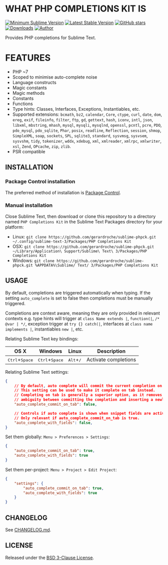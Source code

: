 # WHAT PHP COMPLETIONS KIT IS

[![Minimum Sublime Version](https://img.shields.io/badge/sublime-%3E%3D%203.0-brightgreen.svg?style=flat-square)](https://sublimetext.com) [![Latest Stable Version](https://img.shields.io/github/tag/gerardroche/sublime-phpck.svg?style=flat-square&label=stable)](https://github.com/gerardroche/sublime-phpck/tags) [![GitHub stars](https://img.shields.io/github/stars/gerardroche/sublime-phpck.svg?style=flat-square)](https://github.com/gerardroche/sublime-phpck/stargazers) [![Downloads](https://img.shields.io/packagecontrol/dt/PHP%20Completions%20Kit.svg?style=flat-square)](https://packagecontrol.io/packages/PHP%20Completions%20Kit) [![Author](https://img.shields.io/badge/twitter-gerardroche-blue.svg?style=flat-square)](https://twitter.com/gerardroche)

Provides PHP completions for Sublime Text.

# FEATURES

* PHP ~7
* Scoped to minimise auto-complete noise
* Language constructs
* Magic constants
* Magic methods
* Constants
* Functions
* Type hints: Classes, Interfaces, Exceptions, Instantiables, etc.
* Supported extensions: `bcmath`, `bz2`, `calendar`, `Core`, `ctype`, `curl`, `date`, `dom`, `ereg`, `exif`, `fileinfo`, `filter`, `ftp`, `gd`, `gettext`, `hash`, `iconv`, `intl`, `json`, `libxml`, `mbstring`, `mhash`, `mysql`, `mysqli`, `mysqlnd`, `openssl`, `pcntl`, `pcre`, `PDO`, `pdo_mysql`, `pdo_sqlite`, `Phar`, `posix`, `readline`, `Reflection`, `session`, `shmop`, `SimpleXML`, `soap`, `sockets`, `SPL`, `sqlite3`, `standard`, `sysvmsg`, `sysvsem`, `sysvshm`, `tidy`, `tokenizer`, `wddx`, `xdebug`, `xml`, `xmlreader`, `xmlrpc`, `xmlwriter`, `xsl`, `Zend`, `OPcache`, `zip`, `zlib`.
* PSR compatible

## INSTALLATION

### Package Control installation

The preferred method of installation is [Package Control](https://packagecontrol.io/browse/authors/gerardroche).

### Manual installation

Close Sublime Text, then download or clone this repository to a directory named `PHP Completions Kit` in the Sublime Text Packages directory for your platform:

* Linux: `git clone https://github.com/gerardroche/sublime-phpck.git ~/.config/sublime-text-3/Packages/PHP Completions Kit`
* OSX: `git clone https://github.com/gerardroche/sublime-phpck.git ~/Library/Application\ Support/Sublime\ Text\ 3/Packages/PHP Completions Kit`
* Windows: `git clone https://github.com/gerardroche/sublime-phpck.git %APPDATA%\Sublime/ Text/ 3/Packages/PHP Completions Kit`

## USAGE

By default, completions are triggered automatically when typing. If the setting `auto_complete` is set to false then completions must be manually triggered.

Completions are context aware, meaning they are only provided in relevant contexts e.g. type hints will trigger at `class Name extends |`, `function(|`, `/* @var | */`, exception trigger at `try {} catch(|`, interfaces at `class name implements |`, instantiables `new |`, etc.

Relating Sublime Text key bindings:

OS X | Windows | Linux | Description
-----|---------|-------|------------
<kbd>Ctrl</kbd>+<kbd>Space</kbd> | <kbd>Ctrl</kbd>+<kbd>Space</kbd> | <kbd>Alt</kbd>+<kbd>/</kbd> | Activate completions

Relating Sublime Text settings:

```json
{
    // By default, auto complete will commit the current completion on enter.
    // This setting can be used to make it complete on tab instead.
    // Completing on tab is generally a superior option, as it removes
    // ambiguity between committing the completion and inserting a newline.
    "auto_complete_commit_on_tab": false,

    // Controls if auto complete is shown when snippet fields are active.
    // Only relevant if auto_complete_commit_on_tab is true.
    "auto_complete_with_fields": false,
}
```

Set them globally: `Menu > Preferences > Settings`:

```json
{
    "auto_complete_commit_on_tab": true,
    "auto_complete_with_fields": true
}
```

Set them per-project: `Menu > Project > Edit Project`:

```json
{
    "settings": {
        "auto_complete_commit_on_tab": true,
        "auto_complete_with_fields": true
    }
}
```

## CHANGELOG

See [CHANGELOG.md](CHANGELOG.md).

## LICENSE

Released under the [BSD 3-Clause License](LICENSE).
